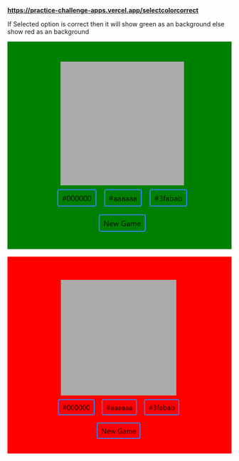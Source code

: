 **https://practice-challenge-apps.vercel.app/selectcolorcorrect**

If Selected option is correct then it will show green as an background else show red as an background

![Alt text](assets/Correct.png?raw=true "Title")

![Alt text](assets/Wrong.png?raw=true "Title")
